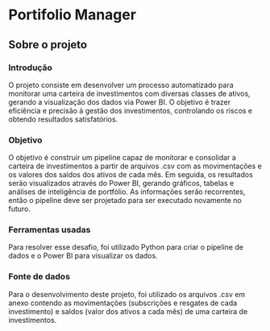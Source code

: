 # Portifolio Manager

## Sobre o projeto

### Introdução
O projeto consiste em desenvolver um processo automatizado para monitorar uma carteira de investimentos com diversas classes de ativos, gerando a visualização dos dados via Power BI. O objetivo é trazer eficiência e precisão à gestão dos investimentos, controlando os riscos e obtendo resultados satisfatórios.

### Objetivo
O objetivo é construir um pipeline capaz de monitorar e consolidar a carteira de investimentos a partir de arquivos .csv com as movimentações e os valores dos saldos dos ativos de cada mês. Em seguida, os resultados serão visualizados através do Power BI, gerando gráficos, tabelas e análises de inteligência de portfólio. As informações serão recorrentes, então o pipeline deve ser projetado para ser executado novamente no futuro.

### Ferramentas usadas
Para resolver esse desafio, foi utilizado Python para criar o pipeline de dados e o Power BI para visualizar os dados.

### Fonte de dados
Para o desenvolvimento deste projeto, foi utilizado os arquivos .csv em anexo contendo as movimentações (subscrições e resgates de cada investimento) e saldos (valor dos ativos a cada mês) de uma carteira de investimentos.
